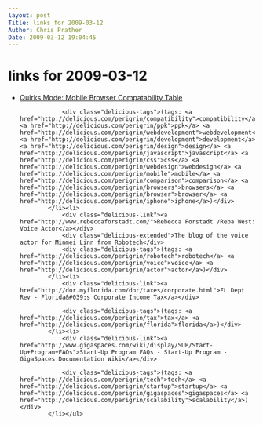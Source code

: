 ```yaml
---
layout: post
Title: links for 2009-03-12  
Author: Chris Prather
Date: 2009-03-12 19:04:45
---
```


# links for 2009-03-12
<ul class="delicious"><li>
                <div class="delicious-link"><a href="http://quirksmode.org/m/table.html">Quirks Mode: Mobile Browser Compatability Table</a></div>
                
                <div class="delicious-tags">(tags: <a href="http://delicious.com/perigrin/compatibility">compatibility</a> <a href="http://delicious.com/perigrin/ppk">ppk</a> <a href="http://delicious.com/perigrin/webdevelopment">webdevelopment</a> <a href="http://delicious.com/perigrin/development">development</a> <a href="http://delicious.com/perigrin/design">design</a> <a href="http://delicious.com/perigrin/javascript">javascript</a> <a href="http://delicious.com/perigrin/css">css</a> <a href="http://delicious.com/perigrin/webdesign">webdesign</a> <a href="http://delicious.com/perigrin/mobile">mobile</a> <a href="http://delicious.com/perigrin/comparison">comparison</a> <a href="http://delicious.com/perigrin/browsers">browsers</a> <a href="http://delicious.com/perigrin/browser">browser</a> <a href="http://delicious.com/perigrin/iphone">iphone</a>)</div>
            </li><li>
                <div class="delicious-link"><a href="http://www.rebeccaforstadt.com/">Rebecca Forstadt /Reba West: Voice Actor</a></div>
                <div class="delicious-extended">The blog of the voice actor for Minmei Linn from Robotech</div>
                <div class="delicious-tags">(tags: <a href="http://delicious.com/perigrin/robotech">robotech</a> <a href="http://delicious.com/perigrin/voice">voice</a> <a href="http://delicious.com/perigrin/actor">actor</a>)</div>
            </li><li>
                <div class="delicious-link"><a href="http://dor.myflorida.com/dor/taxes/corporate.html">FL Dept Rev - Florida&#039;s Corporate Income Tax</a></div>
                
                <div class="delicious-tags">(tags: <a href="http://delicious.com/perigrin/tax">tax</a> <a href="http://delicious.com/perigrin/florida">florida</a>)</div>
            </li><li>
                <div class="delicious-link"><a href="http://www.gigaspaces.com/wiki/display/SUP/Start-Up+Program+FAQs">Start-Up Program FAQs - Start-Up Program - GigaSpaces Documentation Wiki</a></div>
                
                <div class="delicious-tags">(tags: <a href="http://delicious.com/perigrin/tech">tech</a> <a href="http://delicious.com/perigrin/startup">startup</a> <a href="http://delicious.com/perigrin/gigaspaces">gigaspaces</a> <a href="http://delicious.com/perigrin/scalability">scalability</a>)</div>
            </li></ul>
